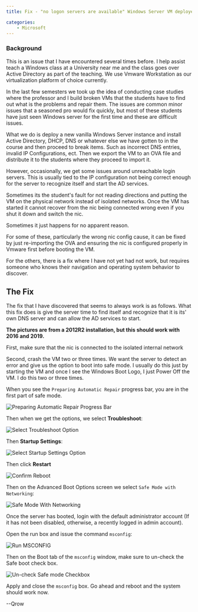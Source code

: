 ```yaml
---
title: Fix - "no logon servers are available" Windows Server VM deployed from OVA without sysprep and having AD installed.

categories:
    - Microsoft
---
```


### Background

This is an issue that I have encountered several times before. I help assist teach a Windows class at a University near me and the class goes over Active Directory as part of the teaching. We use Vmware Workstation as our virtualization platform of choice currently.

In the last few semesters we took up the idea of conducting case studies where the professor and I build broken VMs that the students have to find out what is the problems and repair them. The issues are common minor issues that a seasoned pro would fix quickly, but most of these students have just seen Windows server for the first time and these are difficult issues.

What we do is deploy a new vanilla Windows Server instance and install Active Directory, DHCP, DNS or whatever else we have gotten to in the course and then proceed to break items. Such as incorrect DNS entries, invalid IP Configurations, ect.
Then we export the VM to an OVA file and distribute it to the students where they proceed to import it.

However, occasionally, we get some issues around unreachable login servers. This is usually tied to the IP configuration not being correct enough for the server to recognize itself and start the AD services.

Sometimes its the student's fault for not reading directions and putting the VM on the physical network instead of isolated networks. Once the VM has started it cannot recover from the nic being connected wrong even if you shut it down and switch the nic.

Sometimes it just happens for no apparent reason. 

For some of these, particularly the wrong nic config cause, it can be fixed by just re-importing the OVA and ensuring the nic is configured properly in Vmware first before booting the VM.

For the others, there is a fix where I have not yet had not work, but requires someone who knows their navigation and operating system behavior to discover.

## The Fix

The fix that I have discovered that seems to always work is as follows. What this fix does is give the server time to find itself and recognize that it is its' own DNS server and can allow the AD services to start.

**The pictures are from a 2012R2 installation, but this should work with 2016 and 2019.**

First, make sure that the nic is connected to the isolated internal network

Second, crash the VM two or three times. We want the server to detect an error and give us the option to boot into safe mode. I usually do this just by starting the VM and once I see the Windows Boot Logo, I just Power Off the VM. I do this two or three times.

When you see the `Preparing Automatic Repair` progress bar, you are in the first part of safe mode.



![Preparing Automatic Repair Progress Bar](/assets/images/No_Logon_Servers_Fix/prep_auto_repair.png)



Then when we get the options, we select **Troubleshoot**:

![Select Troubleshoot Option](/assets/images/No_Logon_Servers_Fix/troubleshoot.png)


Then **Startup Settings**:

![Select Startup Settings Option](/assets/images/No_Logon_Servers_Fix/startup_settings.png)


Then click **Restart**

![Confirm Reboot](/assets/images/No_Logon_Servers_Fix/reboot_confirm.png)

Then on the Advanced Boot Options screen we select `Safe Mode with Networking`:

![Safe Mode With Networking](/assets/images/No_Logon_Servers_Fix/safe_with_network.png)

Once the server has booted, login with the default administrator account (If it has not been disabled, otherwise, a recently logged in admin account).

Open the run box and issue the command `msconfig`:

![Run MSCONFIG](/assets/images/No_Logon_Servers_Fix/run_box.png)

Then on the Boot tab of the `msconfig` window, make sure to un-check the Safe boot check box.

![Un-check Safe mode Checkbox](/assets/images/No_Logon_Servers_Fix/safe_mode_checkbox.png)

Apply and close the `msconfig` box. Go ahead and reboot and the system should work now.


--Qrow

<br/>